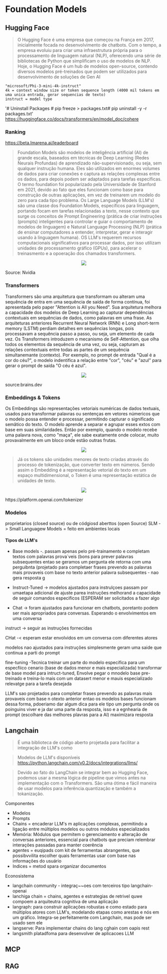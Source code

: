 # Foundation Models

## Hugging Face

> O Hugging Face é uma empresa que começou na França em 2017, inicialmente focada no desenvolvimento de chatbots. Com o tempo, a empresa evoluiu para criar uma infraestrutura própria para o processamento de linguagem natural (NLP), oferecendo uma série de bibliotecas de Python que simplificam o uso de modelos de NLP. Hoje, o Hugging Face é um hub de modelos open-source, contendo diversos modelos pré-treinados que podem ser utilizados para desenvolvimento de soluções de Gen AI

```
"microsoft/Phi-3-mini-4k-instruct"
4k = context window size or token sequence length (4000 mil tokens em uma unica entrada, gerar sequencias de texto)
instruct = model type
```















'# Uninstall Packages # pip freeze > packages.txt# pip uninstall -y -r packages.txt'
https://huggingface.co/docs/transformers/en/model_doc/cohere

### Ranking
https://beta.lmarena.ai/leaderboard


> Foundation Models são modelos de inteligência artificial (AI) de grande escala, baseados em técnicas de Deep Learning (Redes Neurais Profundas) de aprendizado não-supervisionado, ou seja, sem qualquer instrução humana. Eles são utilizados em enormes volumes de dados para criar conexões e captura as relações complexas entre os dados, para depois podem ser adaptados para tarefas específicas. O termo foundation foi popularizado pela Universidade de Stanford em 2021, devido ao fato que eles funcionam como base para construção de outras aplicações, em vez de treinarem um modelo do zero para cada tipo problema. Os Large Language Models (LLM's) são uma classe dos Foundation Models, especificos para linguagem, portando focam em tarefas relacionadas a texto, nesse contexto que surge os conceitos de Prompt Engineering (prática de criar instruções (prompts) inteligentes para controlar e guiar o comportamento de modelos de linguagem) e Natural Language Processing (NLP) (prática de ensinar computadores a entender, interpretar, gerar e interagir usando à linguagem humana). OS LLM's requerem recursos computacionais significativos para processar dados, por isso utilizam unidades de processamento gráfico (GPUs), para acelerar o treinasmento e a opoeração dos chamados transformers.

<p align="center">
  <img src="https://github.com/user-attachments/assets/e3447078-f291-4ded-8621-2165489ca052"/>
</p>

Source: Nvidia

### Transformers
Transformers são uma arquitetura que transformam ou alteram uma sequência de entra em uma sequência de saída de forma contínua, foi apresentada pelo paper "Attention is All you Need". Sua arquitetura melhora a capacidade dos modelos de Deep Learning ao capturar dependências contextuais em sequências de dados, como palavras em uma frase. As arquiteturas anteriores Recurrent Neural Network (RNN) e Long short-term memory (LSTM) perdiam detalhes em sequências longas, pois processavam a sequência passo a passo, ou seja, um elemento de cada vez. Os Transformers introduzem o mecanismo de Self-Attention, que olha todos os elementos da sequência de uma vez, ou seja, capturam as relações contextuais entre todas as partes de um sequência simultanemante (contexto). Por exemplo, no prompt de entrada "Qual é a cor do céu?", o modelo indentifica a relação entre "cor", "céu" e "azul" para gerar o prompt de saída "O céu é azul".

<p align="center">
  <img src="https://github.com/user-attachments/assets/72f25195-e576-4d6c-8148-e6f236ac2190"/>
</p>

source:brains.dev

### Embeddings & Tokens
Os Embeddings são representações vetoriais numéricas de dados textuais, usados para transformar palavras ou sentenças em vetores númericos que o modelo possa entender e processar, permitindo capturar o significado semâtico do texto. O modelo aprende a separar e agrupar esses extos com base em suas similaridades. Então por exemplo, quando o modelo recebe uma palavra nova, como "maça", ele sabe exatamente onde colocar, muito provavalmente em um bloco onde estão outras frutas. 

<p align="center">
  <img src="https://github.com/user-attachments/assets/bfea28f0-0a3a-449a-923e-2f0655e3d766"/>
</p>

> Já os tokens são unidades menores de texto criadas através do processo de tokenização, que converter texto em números. Sendo assim o Embedding é a representação vetorial do texto em um espaço multidimensional, o Token é uma representação estática de unidades de texto.

<p align="center">
  <img src="https://github.com/user-attachments/assets/efba8ea9-338a-4ff0-89e8-f8e90cb5a213"/>
</p>
https://platform.openai.com/tokenizer

### Modelos
proprietarios (closed source) ou de códgiosd aberttos (open Source)
SLM -> Small Languagew Models = feito em ambientes locais

#### Tipos de LLM's 

- Base models -. passam apenas pelo pré-trainamento e completam textos com palavras prova´veis (bons para prever palavras subsequentes entao se geramos um pergunta ele retorna com uma perguibnta (projetado para completaer frases prevendo as palavras mais provaveis com base no texto anterior palavra subsequentes - nao gera resposta g

- Instruct-Tuned -> modelos ajustados para instrulçoes passam por umaetapa adicional de ajuste parea instruções melhorand a capacidade de seguir comandos especificos (ESPERAM ser solicitados a fazer algo

- Chat -> foram ajustados para funcionar em chatbots, poretanto podem ser mais apropriados para conversas.
Esperando o envolvimentos em uma conversa

instruct -> seguir as instruções fornecidas

CHat -< esperam estar envolvidos em um conversa com diferentes atores

modelos nao ajustados para instruções simplesmente geram uma saide que continua a parti do prompt

fine-tuning -Tecnica treinar um parte do modelo especifica para um especfiico cenario (base de dados menor e mais especializada)
transformar de base model para intruct-tuned, Envolve pegar o mnodelo base pre-treinado e treina-lo mais com um datasert menor e mauis especializado relevatge para a tarefa desejada


LLM's sao projetados para completar frases prevendo as palavras mais provaveis com base n otexto anterior entao os modelos bases funcionam dessa forma, pdoeriamo dar algum dica para ele tipo um pergunta onde os poinguins viver e ja dar uma parte da resposta, isso e a egnhearia de prompt (escolhare das melhores plavras para a AI) maximizara resposta




## Langchain

> É uma biblioteca de código aberto projetada para facilitar a integração de LLM's como

> Modelos de LLM's disponíveis https://python.langchain.com/v0.2/docs/integrations/llms/

> Devido ao fato do LangChain se integrar bem ao Hugging Face, podemos usar a mesma lógica de pipeline que vimos antes na implementação com o Transformers. São uma ótima e fácil maneira de usar modelos para inferência.quantização e também a tokanização.












Componentes
- Modelos
- Prompts
- Chains = encaderar LLM's m aplicações complexas, permitindo a ligação entre múltiplos modelos ou outros módulos especializados
- Memória: Módulos que permitem o gerenciamento e alteração de conversas anteriores, essencial para chatbots que preciam relembrar interações passadas para manter coerência
- agentes = euqipads com kit de ferramentas abrangentes, que possibvvilita escolher quais ferramentas usar com base nas informações do usuário
- Indices = metod spara organizar documentos 

Econosistema
- langchain community - integraç~~oes com terceiros tipo langchain-openai
- lanchiga chain = chains, agentes e estrategias de retrivel quwe compoem a arquiteutra cognitiva de uma aplicação 
- langraph: para construir aplicações robustas e como estado para múltiplos atores com LLM's, modelando etapas como arestas e nós em um gráfico. Integra-se perfeitamente com Langchain, mas pode ser usado sem ele
- langserve: Para implementar chains do lang cghain com oapis rest 
- langsmith platadfoma para desenvolver de aplicacoes LLM

## MCP
## RAG
